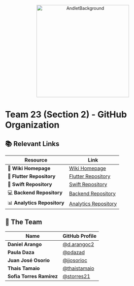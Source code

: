 
<p align="center">
<img src="https://github.com/user-attachments/assets/a85dca44-6d48-45d7-b8bb-8a3807336ea9" alt="AndletBackground" height="300">  
</p>


# Team 23 (Section 2) - GitHub Organization

## 📚 Relevant Links

| Resource            | Link                                                                 |
|---------------------|----------------------------------------------------------------------|
| 📝 **Wiki Homepage**   | [Wiki Homepage](https://github.com/ISIS3510-202420-Team23/Backend/wiki) |
| 📱 **Flutter Repository** | [Flutter Repository](https://github.com/ISIS3510-202420-Team23/FlutterApp) |
| 🍎 **Swift Repository**   | [Swift Repository](https://github.com/ISIS3510-202420-Team23/SwiftApp) |
| 💻 **Backend Repository** | [Backend Repository](https://github.com/ISIS3510-202420-Team23/Backend) |
| 📊 **Analytics Repository** | [Analytics Repository](https://github.com/ISIS3510-202420-Team23/Analytics) |

## 👥 The Team 

| Name                  | GitHub Profile                                               |
|-----------------------|--------------------------------------------------------------|
| **Daniel Arango**     | [@d.arangoc2](https://github.com/Daniel7578)                 |
| **Paula Daza**        | [@pdazad](https://github.com/pdazad)                         |
| **Juan José Osorio**  | [@jjosorioc](https://github.com/jjosorioc)                   |
| **Thais Tamaio**      | [@thaistamaio](https://github.com/ThaisTamaio)               |
| **Sofia Torres Ramírez** | [@storres21](https://github.com/storres21)                |
